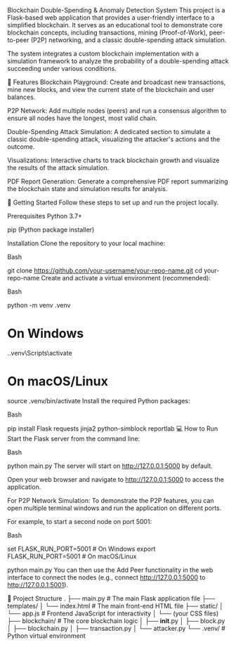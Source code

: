 Blockchain Double-Spending & Anomaly Detection System
This project is a Flask-based web application that provides a user-friendly interface to a simplified blockchain. It serves as an educational tool to demonstrate core blockchain concepts, including transactions, mining (Proof-of-Work), peer-to-peer (P2P) networking, and a classic double-spending attack simulation.

The system integrates a custom blockchain implementation with a simulation framework to analyze the probability of a double-spending attack succeeding under various conditions.

🌟 Features
Blockchain Playground: Create and broadcast new transactions, mine new blocks, and view the current state of the blockchain and user balances.

P2P Network: Add multiple nodes (peers) and run a consensus algorithm to ensure all nodes have the longest, most valid chain.

Double-Spending Attack Simulation: A dedicated section to simulate a classic double-spending attack, visualizing the attacker's actions and the outcome.

Visualizations: Interactive charts to track blockchain growth and visualize the results of the attack simulation.

PDF Report Generation: Generate a comprehensive PDF report summarizing the blockchain state and simulation results for analysis.

🚀 Getting Started
Follow these steps to set up and run the project locally.

Prerequisites
Python 3.7+

pip (Python package installer)

Installation
Clone the repository to your local machine:

Bash

git clone https://github.com/your-username/your-repo-name.git
cd your-repo-name
Create and activate a virtual environment (recommended):

Bash

python -m venv .venv
# On Windows
.\.venv\Scripts\activate
# On macOS/Linux
source .venv/bin/activate
Install the required Python packages:

Bash

pip install Flask requests jinja2 python-simblock reportlab
💻 How to Run
Start the Flask server from the command line:

Bash

python main.py
The server will start on http://127.0.0.1:5000 by default.

Open your web browser and navigate to http://127.0.0.1:5000 to access the application.

For P2P Network Simulation:
To demonstrate the P2P features, you can open multiple terminal windows and run the application on different ports.

For example, to start a second node on port 5001:

Bash

set FLASK_RUN_PORT=5001  # On Windows
export FLASK_RUN_PORT=5001 # On macOS/Linux

python main.py
You can then use the Add Peer functionality in the web interface to connect the nodes (e.g., connect http://127.0.0.1:5000 to http://127.0.0.1:5001).

📁 Project Structure
.
├── main.py                     # The main Flask application file
├── templates/
│   └── index.html              # The main front-end HTML file
├── static/
│   └── app.js                  # Frontend JavaScript for interactivity
│   └── (your CSS files)
├── blockchain/                 # The core blockchain logic
│   ├── __init__.py
│   ├── block.py
│   ├── blockchain.py
│   ├── transaction.py
│   └── attacker.py
└── .venv/                      # Python virtual environment